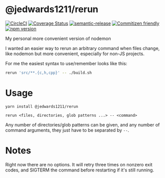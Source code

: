 # @jedwards1211/rerun

[![CircleCI](https://circleci.com/gh/jedwards1211/rerun.svg?style=svg)](https://circleci.com/gh/jedwards1211/rerun)
[![Coverage Status](https://codecov.io/gh/jedwards1211/rerun/branch/master/graph/badge.svg)](https://codecov.io/gh/jedwards1211/rerun)
[![semantic-release](https://img.shields.io/badge/%20%20%F0%9F%93%A6%F0%9F%9A%80-semantic--release-e10079.svg)](https://github.com/semantic-release/semantic-release)
[![Commitizen friendly](https://img.shields.io/badge/commitizen-friendly-brightgreen.svg)](http://commitizen.github.io/cz-cli/)
[![npm version](https://badge.fury.io/js/%40jedwards1211%2Frerun.svg)](https://badge.fury.io/js/%40jedwards1211%2Frerun)

My personal more convenient version of nodemon

I wanted an easier way to rerun an arbitrary command when files change, like nodemon but more convenient,
especially for non-JS projects.

For me the easiest syntax to use/remember looks like this:

```sh
rerun 'src/**.{c,h,cpp}' -- ./build.sh
```

# Usage

```
yarn install @jedwards1211/rerun
```

```
rerun <files, directories, glob patterns ...> -- <command>
```

Any number of directories/glob patterns can be given, and any number of command arguments, they just have to
be separated by `--`.

# Notes

Right now there are no options. It will retry three times on nonzero exit codes, and SIGTERM the command before
restarting if it's still running.
